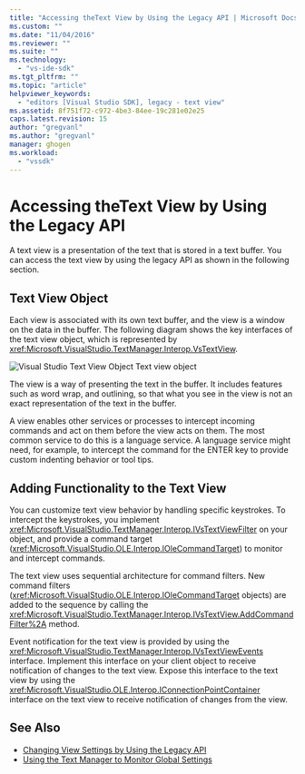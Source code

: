 ```yaml
---
title: "Accessing theText View by Using the Legacy API | Microsoft Docs"
ms.custom: ""
ms.date: "11/04/2016"
ms.reviewer: ""
ms.suite: ""
ms.technology:
  - "vs-ide-sdk"
ms.tgt_pltfrm: ""
ms.topic: "article"
helpviewer_keywords:
  - "editors [Visual Studio SDK], legacy - text view"
ms.assetid: 8f751f72-c972-4be3-84ee-19c281e02e25
caps.latest.revision: 15
author: "gregvanl"
ms.author: "gregvanl"
manager: ghogen
ms.workload:
  - "vssdk"
---
```

# Accessing theText View by Using the Legacy API
A text view is a presentation of the text that is stored in a text buffer. You can access the text view by using the legacy API as shown in the following section.

## Text View Object
 Each view is associated with its own text buffer, and the view is a window on the data in the buffer. The following diagram shows the key interfaces of the text view object, which is represented by <xref:Microsoft.VisualStudio.TextManager.Interop.VsTextView>.

 ![Visual Studio Text View Object](../extensibility/media/vstextview.gif "vstextview")
Text view object

 The view is a way of presenting the text in the buffer. It includes features such as word wrap, and outlining, so that what you see in the view is not an exact representation of the text in the buffer.

 A view enables other services or processes to intercept incoming commands and act on them before the view acts on them. The most common service to do this is a language service. A language service might need, for example, to intercept the command for the ENTER key to provide custom indenting behavior or tool tips.

## Adding Functionality to the Text View
 You can customize text view behavior by handling specific keystrokes. To intercept the keystrokes, you implement <xref:Microsoft.VisualStudio.TextManager.Interop.IVsTextViewFilter> on your object, and provide a command target (<xref:Microsoft.VisualStudio.OLE.Interop.IOleCommandTarget>) to monitor and intercept commands.

 The text view uses sequential architecture for command filters. New command filters (<xref:Microsoft.VisualStudio.OLE.Interop.IOleCommandTarget> objects) are added to the sequence by calling the <xref:Microsoft.VisualStudio.TextManager.Interop.IVsTextView.AddCommandFilter%2A> method.

 Event notification for the text view is provided by using the <xref:Microsoft.VisualStudio.TextManager.Interop.IVsTextViewEvents> interface. Implement this interface on your client object to receive notification of changes to the text view. Expose this interface to the text view by using the <xref:Microsoft.VisualStudio.OLE.Interop.IConnectionPointContainer> interface on the text view to receive notification of changes from the view.

## See Also

- [Changing View Settings by Using the Legacy API](../extensibility/changing-view-settings-by-using-the-legacy-api.md)
- [Using the Text Manager to Monitor Global Settings](../extensibility/using-the-text-manager-to-monitor-global-settings.md)